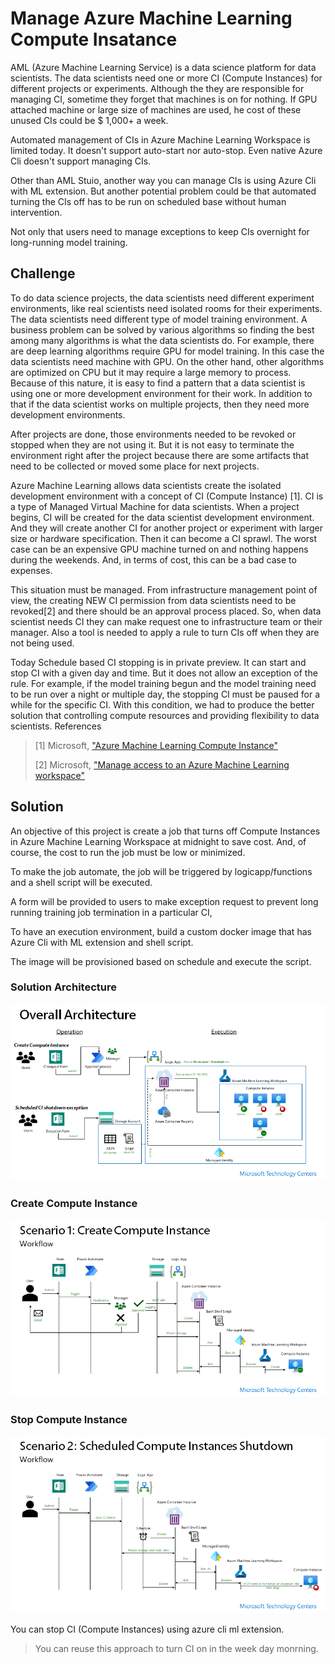 # Manage Azure Machine Learning Compute Insatance

AML (Azure Machine Learning Service) is a data science platform for data scientists. The data scientists need one or more CI (Compute Instances) for different projects or experiments. Although the they are responsible for managing CI, sometime they forget that machines is on for nothing. If GPU attached machine or large size of machines are used, he cost of these unused CIs could be $ 1,000+ a week. 

Automated management of CIs in Azure Machine Learning Workspace is limited today. It doesn't support auto-start nor auto-stop. Even native Azure Cli doesn't support managing CIs.

Other than AML Stuio, another way you can manage CIs is using Azure Cli with ML extension. But another potential problem could be that automated turning the CIs off has to be run on scheduled base without human intervention. 

Not only that users need to manage exceptions to keep CIs overnight for long-running model training.

## Challenge 

To do data science projects, the data scientists need different experiment environments, like real scientists need isolated rooms for their experiments. The data scientists need different type of model training environment. A business problem can be solved by various algorithms so finding the best among many algorithms is what the data scientists do. For example, there are deep learning algorithms require GPU for model training. In this case the data scientists need machine with GPU. On the other hand, other algorithms are optimized on CPU but it may require a large memory to process.
Because of this nature, it is easy to find a pattern that a data scientist is using one or more development environment for their work. In addition to that if the data scientist works on multiple projects, then they need more development environments.

After projects are done, those environments needed to be revoked or stopped when they are not using it. But it is not easy to terminate the environment right after the project because there are some artifacts that need to be collected or moved some place for next projects.

Azure Machine Learning allows data scientists create the isolated development environment with a concept of CI (Compute Instance) [1]. CI is a type of Managed Virtual Machine for data scientists. When a project begins, CI will be created for the data scientist development environment. And they will create another CI for another project or experiment with larger size or hardware specification. Then it can become a CI sprawl. The worst case can be an expensive GPU machine turned on and nothing happens during the weekends. And, in terms of cost, this can be a bad case to expenses.

This situation must be managed. From infrastructure management point of view, the creating NEW CI  permission from data scientists need to be revoked[2] and there should be an approval process placed. So, when data scientist needs CI they can make request one to infrastructure team or their manager. Also a tool is needed to apply a rule to turn CIs off when they are not being used.

Today Schedule based CI stopping is in private preview. It can start and stop CI with a given day and time. But it does not allow an exception of the rule. For example, if the model training begun and the model training need to be run over a night or multiple day, the stopping CI must be paused for a while for the specific CI.
With this condition, we had to produce the better solution that controlling compute resources and providing flexibility to data scientists.
References

> [1] Microsoft, ["Azure Machine Learning Compute Instance"](https://docs.microsoft.com/en-us/azure/machine-learning/concept-compute-instance)
>
> [2] Microsoft, ["Manage access to an Azure Machine Learning workspace"](https://docs.microsoft.com/en-us/azure/machine-learning/how-to-assign-roles#create-custom-role)


## Solution

An objective of this project is create a job that turns off Compute Instances in Azure Machine Learning Workspace at midnight to save cost. And, of course, the cost to run the job must be low or minimized.

To make the job automate, the job will be triggered by logicapp/functions and a shell script will be executed.

A form will be provided to users to make exception request to prevent long running training job termination in a particular CI,

To have an execution environment, build a custom docker image that has Azure Cli with ML extension and shell script.

The image will be provisioned based on schedule and execute the script.

### Solution Architecture

![solution architecture](./images/azml-mg-ci-00.png)

### Create Compute Instance 

![solution architecture](./images/azml-mg-ci-01.png)

### Stop Compute Instance

![solution architecture](./images/azml-mg-ci-02.png)

You can stop CI (Compute Instances) using azure cli ml extension.

> You can reuse this approach to turn CI on in the week day monrning.

